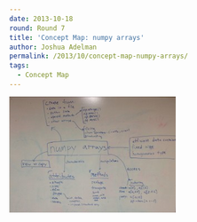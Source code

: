 ```yaml
---
date: 2013-10-18
round: Round 7
title: 'Concept Map: numpy arrays'
author: Joshua Adelman
permalink: /2013/10/concept-map-numpy-arrays/
tags:
  - Concept Map
---
```

[<img class="alignnone size-medium wp-image-4854" alt="numpy_conceptmap" src="/uploads/2013/10/numpy_conceptmap-300x209.jpg" width="300" height="209" />][1]

 [1]: /uploads/2013/10/numpy_conceptmap.jpg
